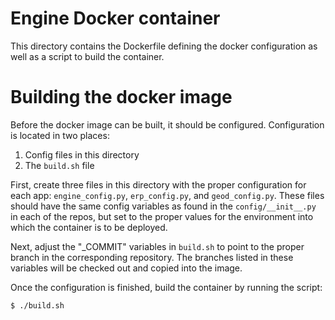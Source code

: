 # Engine Docker container
This directory contains the Dockerfile defining the docker
configuration as well as a script to build the container.


# Building the docker image
Before the docker image can be built, it should be configured.
Configuration is located in two places:

1. Config files in this directory
2. The `build.sh` file

First, create three files in this directory with the proper
configuration for each app: `engine_config.py`, `erp_config.py`, and
`geod_config.py`. These files should have the same config variables as
found in the `config/__init__.py` in each of the repos, but set to the
proper values for the environment into which the container is to be
deployed.

Next, adjust the "<REPO>_COMMIT" variables in `build.sh` to point to
the proper branch in the corresponding repository. The branches listed
in these variables will be checked out and copied into the image.

Once the configuration is finished, build the container by running the
script:

    $ ./build.sh
